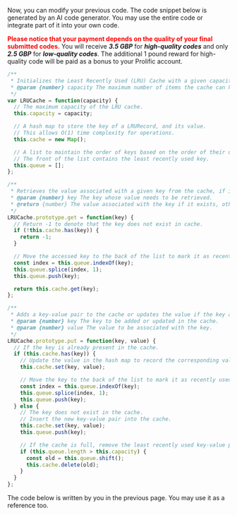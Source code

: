 Now, you can modify your previous code.  The code snippet below is generated by an AI code generator. You may use the entire code or integrate part of it into your own code. 



<span style="color: red;">**Please notice that your payment depends on the quality of your final submitted codes.**</span> You will receive ***3.5 GBP*** for ***high-quality codes*** and only ***2.5 GBP*** for ***low-quality codes***. The additional 1 pound reward for high-quality code will be paid as a bonus to your Prolific account.  

```javascript
/**
 * Initializes the Least Recently Used (LRU) Cache with a given capacity.
 * @param {number} capacity The maximum number of items the cache can hold.
 */
var LRUCache = function(capacity) {
  // The maximum capacity of the LRU cache.
  this.capacity = capacity;

  // A hash map to store the key of a LRURecord, and its value. 
  // This allows O(1) time complexity for operations.
  this.cache = new Map(); 

  // A list to maintain the order of keys based on the order of their usage.
  // The front of the list contains the least recently used key.
  this.queue = []; 
};

/** 
 * Retrieves the value associated with a given key from the cache, if it exists.
 * @param {number} key The key whose value needs to be retrieved.
 * @return {number} The value associated with the key if it exists, otherwise -1.
 */
LRUCache.prototype.get = function(key) {
  // Return -1 to denote that the key does not exist in cache.
  if (!this.cache.has(key)) {
    return -1;
  }

  // Move the accessed key to the back of the list to mark it as recently used.
  const index = this.queue.indexOf(key);
  this.queue.splice(index, 1);
  this.queue.push(key);

  return this.cache.get(key);
};

/** 
 * Adds a key-value pair to the cache or updates the value if the key already exists.
 * @param {number} key The key to be added or updated in the cache.
 * @param {number} value The value to be associated with the key.
 */
LRUCache.prototype.put = function(key, value) {
  // If the key is already present in the cache.
  if (this.cache.has(key)) {
    // Update the value in the hash map to record the corresponding value of a key.
    this.cache.set(key, value);

    // Move the key to the back of the list to mark it as recently used.
    const index = this.queue.indexOf(key);
    this.queue.splice(index, 1);
    this.queue.push(key);
  } else {
    // The key does not exist in the cache. 
    // Insert the new key-value pair into the cache.
    this.cache.set(key, value);
    this.queue.push(key);

    // If the cache is full, remove the least recently used key-value pair.
    if (this.queue.length > this.capacity) {
      const old = this.queue.shift(); 
      this.cache.delete(old);
    }
  }
};
```

The code below is written by you in the previous page. You may use it as a reference too. 